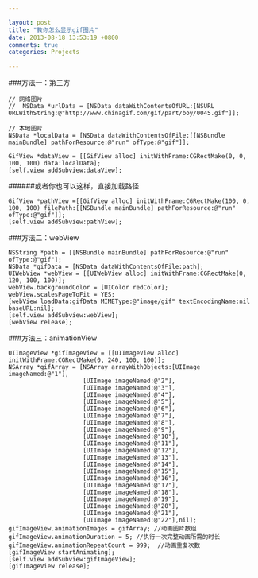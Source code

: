 ```yaml
---

layout: post
title: "教你怎么显示gif图片"
date: 2013-08-18 13:53:19 +0800
comments: true
categories: Projects 

--- 
```



###方法一：第三方
 
    // 网络图片
    //  NSData *urlData = [NSData dataWithContentsOfURL:[NSURL URLWithString:@"http://www.chinagif.com/gif/part/boy/0045.gif"]]; 
    
    // 本地图片 
    NSData *localData = [NSData dataWithContentsOfFile:[[NSBundle mainBundle] pathForResource:@"run" ofType:@"gif"]]; 
    
    GifView *dataView = [[GifView alloc] initWithFrame:CGRectMake(0, 0, 100, 100) data:localData];  
    [self.view addSubview:dataView];
    
<!--more-->


######或者你也可以这样，直接加载路径
    
    GifView *pathView =[[GifView alloc] initWithFrame:CGRectMake(100, 0, 100, 100) filePath:[[NSBundle mainBundle] pathForResource:@"run" ofType:@"gif"]];
    [self.view addSubview:pathView];

###方法二：webView
        
    
    NSString *path = [[NSBundle mainBundle] pathForResource:@"run" ofType:@"gif"];
    NSData *gifData = [NSData dataWithContentsOfFile:path];
    UIWebView *webView = [[UIWebView alloc] initWithFrame:CGRectMake(0, 120, 100, 100)];
    webView.backgroundColor = [UIColor redColor];
    webView.scalesPageToFit = YES;
    [webView loadData:gifData MIMEType:@"image/gif" textEncodingName:nil baseURL:nil];
    [self.view addSubview:webView];
    [webView release];
  
###方法三：animationView
  
    
    UIImageView *gifImageView = [[UIImageView alloc] initWithFrame:CGRectMake(0, 240, 100, 100)];
    NSArray *gifArray = [NSArray arrayWithObjects:[UIImage imageNamed:@"1"],
                         [UIImage imageNamed:@"2"],
                         [UIImage imageNamed:@"3"],
                         [UIImage imageNamed:@"4"],
                         [UIImage imageNamed:@"5"],
                         [UIImage imageNamed:@"6"],
                         [UIImage imageNamed:@"7"],
                         [UIImage imageNamed:@"8"],
                         [UIImage imageNamed:@"9"],
                         [UIImage imageNamed:@"10"],
                         [UIImage imageNamed:@"11"],
                         [UIImage imageNamed:@"12"],
                         [UIImage imageNamed:@"13"],
                         [UIImage imageNamed:@"14"],
                         [UIImage imageNamed:@"15"],
                         [UIImage imageNamed:@"16"],
                         [UIImage imageNamed:@"17"],
                         [UIImage imageNamed:@"18"],
                         [UIImage imageNamed:@"19"],
                         [UIImage imageNamed:@"20"],
                         [UIImage imageNamed:@"21"],
                         [UIImage imageNamed:@"22"],nil];
    gifImageView.animationImages = gifArray; //动画图片数组
    gifImageView.animationDuration = 5; //执行一次完整动画所需的时长
    gifImageView.animationRepeatCount = 999;  //动画重复次数
    [gifImageView startAnimating];
    [self.view addSubview:gifImageView];
    [gifImageView release];